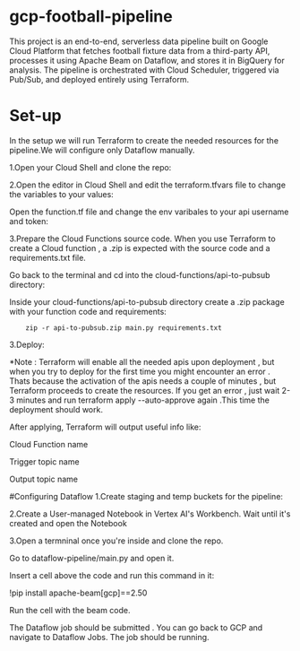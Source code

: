 # gcp-football-pipeline
This project is an end-to-end, serverless data pipeline built on Google Cloud Platform that fetches football fixture data from a third-party API, processes it using Apache Beam on Dataflow, and stores it in BigQuery for analysis.  The pipeline is orchestrated with Cloud Scheduler, triggered via Pub/Sub, and deployed entirely using Terraform.
# Set-up
In the setup we will run Terraform to create the needed resources for the pipeline.We will configure only Dataflow manually.

1.Open your Cloud Shell and clone the repo:



2.Open the editor in Cloud Shell and edit the terraform.tfvars file to change the variables to your values:



Open the function.tf file and change the env varibales to your api username and token:





3.Prepare the Cloud Functions source code.
When you use Terraform to create a Cloud function , a .zip is expected with the source code and a requirements.txt file.

Go back to the terminal and cd into the cloud-functions/api-to-pubsub directory:

Inside your cloud-functions/api-to-pubsub directory create a .zip package with your function code and requirements:
``` cd cloud-functions/api-to-pubsub
    zip -r api-to-pubsub.zip main.py requirements.txt
```

3.Deploy:

*Note : Terraform will enable all the needed apis upon deployment , but when you try to deploy for the first time you might encounter an error . Thats because the activation of the apis needs a couple of minutes , but Terraform proceeds to create the resources. If you get an error , just wait 2-3 minutes and run terraform apply --auto-approve again .This time the deployment should work.

After applying, Terraform will output useful info like:

Cloud Function name

Trigger topic name

Output topic name

#Configuring Dataflow
1.Create staging and temp buckets for the pipeline:




2.Create a User-managed Notebook in Vertex AI's Workbench.
Wait until it's created and open the Notebook



3.Open a termninal once you're inside and clone the repo.

Go to dataflow-pipeline/main.py and open it.

Insert a cell above the code and run this command in it:

!pip install apache-beam[gcp]==2.50


Run the cell with the beam code.

The Dataflow job should be submitted . You can go back to GCP and navigate to Dataflow Jobs. The job should be running.
